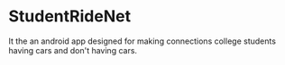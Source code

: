 # StudentRideNet
It the an android app designed for making connections college students having cars and don't having cars.
